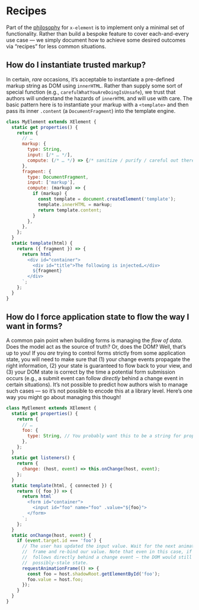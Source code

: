 # Recipes

Part of the [philosophy](../README.md#project-philosophy) for `x-element` is to
implement only a minimal set of functionality. Rather than build a bespoke
feature to cover each-and-every use case — we simply document how to achieve
some desired outcomes via “recipes” for less common situations.

## How do I instantiate trusted markup?

In certain, _rare_ occasions, it’s acceptable to instantiate a pre-defined
markup string as DOM using `innerHTML`. Rather than supply some sort of special
function (e.g., `carefulWhatYouAreDoingIsUnsafe`), we trust that authors will
understand the hazards of `innerHTML` and will use with care. The basic pattern
here is to instantiate your markup with a `<template>` and then pass its inner
`.content` (a `DocumentFragment`) into the template engine.

```js
class MyElement extends XElement {
  static get properties() {
    return {
      // …
      markup: {
        type: String,
        input: [/* … */],
        compute: (/* … */) => {/* sanitize / purify / careful out there! */},
      },
      fragment: {
        type: DocumentFragment,
        input: ['markup'],
        compute: (markup) => {
          if (markup) {
            const template = document.createElement('template');
            template.innerHTML = markup;
            return template.content;
          }
        },
      },
    };
  }
  static template(html) {
    return ({ fragment }) => {
      return html`
        <div id="container">
          <div id="title">The following is injected…</div>
          ${fragment}
        </div>
      `;
    };
  }
}
```

## How do I force application state to flow the way I want in forms?

A common pain point when building forms is managing the _flow of data_. Does the
model act as the source of truth? Or, does the DOM? Well, that’s up to you! If
you _are_ trying to control forms strictly from some application state, you will
need to make sure that (1) your change events propagate the right information,
(2) your state is guaranteed to flow back to your view, and (3) your DOM state
is correct by the time a potential form submission occurs (e.g., a submit event
can follow _directly_ behind a change event in certain situations). It’s not
possible to predict how authors wish to manage such cases — so it’s not possible
to encode this at a library level. Here’s one way you might go about managing
this though!

```js
class MyElement extends XElement {
  static get properties() {
    return {
      // …
      foo: {
        type: String, // You probably want this to be a string for proper comparisons.
      },
    };
  }
  static get listeners() {
    return {
      change: (host, event) => this.onChange(host, event);
    };
  }
  static template(html, { connected }) {
    return ({ foo }) => {
      return html`
        <form id="container">
          <input id="foo" name="foo" .value="${foo}">
        </form>
      `;
    };
  }
  static onChange(host, event) {
    if (event.target.id === 'foo') {
      // The user has updated the input value. Wait for the next animation
      //  frame and re-bind our value. Note that even in this case, if a submit
      //  follows directly behind a change event — the DOM would still contain
      //  possibly-stale state.
      requestAnimationFrame(() => {
        const foo = host.shadowRoot.getElementById('foo');
        foo.value = host.foo;
      });
    }
  }
}
```
